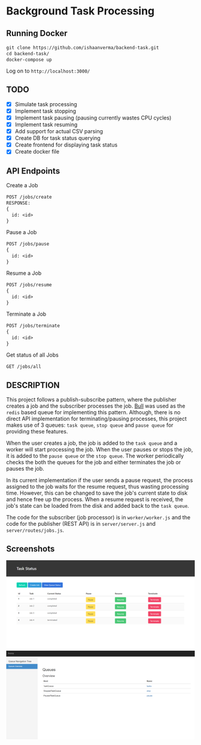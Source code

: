 # Background Task Processing
## Running Docker
```
git clone https://github.com/ishaanverma/backend-task.git
cd backend-task/
docker-compose up
```
Log on to `http://localhost:3000/`

## TODO
- [x] Simulate task processing
- [x] Implement task stopping
- [x] Implement task pausing (pausing currently wastes CPU cycles)
- [x] Implement task resuming
- [x] Add support for actual CSV parsing
- [x] Create DB for task status querying
- [x] Create frontend for displaying task status
- [x] Create docker file

## API Endpoints
Create a Job
```
POST /jobs/create
RESPONSE:
{
  id: <id>
}
```

Pause a Job
```
POST /jobs/pause
{
  id: <id>
}
```

Resume a Job
```
POST /jobs/resume
{
  id: <id>
}
```

Terminate a Job
```
POST /jobs/terminate
{
  id: <id>
}
```

Get status of all Jobs
```
GET /jobs/all
```

## DESCRIPTION
This project follows a publish-subscribe pattern, where the publisher creates a job and the subscriber processes the job. [Bull](https://github.com/OptimalBits/bull) was used as the `redis` based queue for implementing this pattern. Although, there is no direct API implementation for terminating/pausing processes, this project makes use of 3 queues: `task queue`, `stop queue` and `pause queue` for providing these features.

When the user creates a job, the job is added to the `task queue` and a worker will start processing the job. When the user pauses or stops the job, it is added to the `pause queue` or the `stop queue`. The worker periodically checks the both the queues for the job and either terminates the job or pauses the job.

In its current implementation if the user sends a pause request, the process assigned to the job waits for the resume request, thus wasting processing time. However, this can be changed to save the job's current state to disk and hence free up the process. When a resume request is received, the job's state can be loaded from the disk and added back to the `task queue`. 

The code for the subscriber (job processor) is in `worker/worker.js` and the code for the publisher (REST API) is in `server/server.js` and `server/routes/jobs.js`.

## Screenshots
![Screenshot 1](./screenshots/Screenshot_4.png)
![Screenshot 2](./screenshots/Screenshot_5.png)
